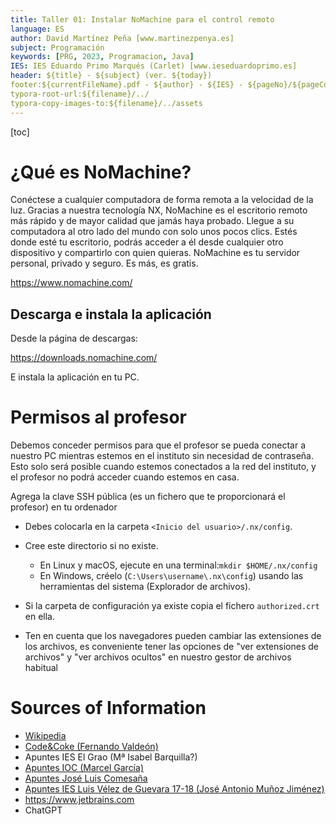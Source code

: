 ```yaml
---
title: Taller 01: Instalar NoMachine para el control remoto
language: ES
author: David Martínez Peña [www.martinezpenya.es]
subject: Programación
keywords: [PRG, 2023, Programacion, Java]
IES: IES Eduardo Primo Marqués (Carlet) [www.ieseduardoprimo.es]
header: ${title} - ${subject} (ver. ${today}) 
footer:${currentFileName}.pdf - ${author} - ${IES} - ${pageNo}/${pageCount}
typora-root-url:${filename}/../
typora-copy-images-to:${filename}/../assets
---
```

[toc]
# ¿Qué es NoMachine?

Conéctese a cualquier computadora de forma remota a la velocidad de la luz. Gracias a nuestra tecnología NX, NoMachine es el escritorio remoto más rápido y de mayor calidad que jamás haya probado. Llegue a su computadora al otro lado del mundo con solo unos pocos clics. Estés donde esté tu escritorio, podrás acceder a él desde cualquier otro dispositivo y compartirlo con quien quieras. NoMachine es tu servidor personal, privado y seguro. Es más, es gratis.

https://www.nomachine.com/

## Descarga e instala la aplicación

Desde la página de descargas:

https://downloads.nomachine.com/

E instala la aplicación en tu PC.

# Permisos al profesor

Debemos conceder permisos para que el profesor se pueda conectar a nuestro PC mientras estemos en el instituto sin necesidad de contraseña. Esto solo será posible cuando estemos conectados a la red del instituto, y el profesor no podrá acceder cuando estemos en casa.

Agrega la clave SSH pública (es un fichero que te proporcionará el profesor) en tu ordenador

- Debes colocarla en la carpeta `<Inicio del usuario>/.nx/config`.
- Cree este directorio si no existe. 
  - En Linux y macOS, ejecute en una terminal:`mkdir $HOME/.nx/config`
  - En Windows, créelo (`C:\Users\username\.nx\config`) usando las herramientas del sistema (Explorador de archivos).

- Si la carpeta de configuración ya existe copia el fichero `authorized.crt` en ella.

- Ten en cuenta que los navegadores pueden cambiar las extensiones de los archivos, es conveniente tener las opciones de "ver extensiones de archivos" y "ver archivos ocultos" en nuestro gestor de archivos habitual

# Sources of Information

- [Wikipedia](https://es.wikipedia.org)
- [Code&Coke (Fernando Valdeón)](http://entornos.codeandcoke.com/doku.php?id=start)
- Apuntes IES El Grao (Mª Isabel Barquilla?)
- [Apuntes IOC (Marcel García)](https://ioc.xtec.cat/materials/FP/Recursos/fp_dam_m05_/web/fp_dam_m05_htmlindex/index.html)
- [Apuntes José Luis Comesaña](https://www.sitiolibre.com/)
- [Apuntes IES Luis Vélez de Guevara 17-18 (José Antonio Muñoz Jiménez)](http://jamj2000.github.io/slides/2017/09/05/entornosdesarrollo/)
- https://www.jetbrains.com
- ChatGPT

